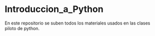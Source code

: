 # Introduccion_a_Python
En este repositorio se suben todos los materiales usados en las clases piloto de python.
